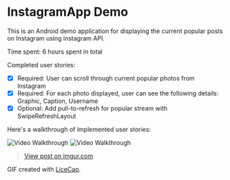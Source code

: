 # InstagramApp Demo

This is an Android demo application for displaying the current popular posts on Instagram using instagram API.

Time spent: 6 hours spent in total

Completed user stories:

 * [x] Required: User can scroll through current popular photos from Instagram
 * [x] Required: For each photo displayed, user can see the following details: Graphic, Caption, Username
 * [x] Optional: Add pull-to-refresh for popular stream with SwipeRefreshLayout
 
Here's a walkthrough of implemented user stories:

<img src='http://i.imgur.com/3u58Sw6.gif?1' title='Video Walkthrough' width='' alt='Video Walkthrough' />
<img src='http://imgur.com/3u58Sw6' title='Video Walkthrough' width='' alt='Video Walkthrough' />

<blockquote class="imgur-embed-pub" lang="en" data-id="3u58Sw6"><a href="//imgur.com/3u58Sw6">View post on imgur.com</a></blockquote><script async src="//s.imgur.com/min/embed.js" charset="utf-8"></script>

GIF created with [LiceCap](http://www.cockos.com/licecap/).
